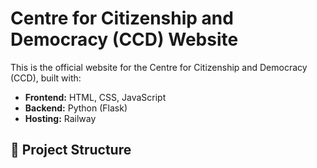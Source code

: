 # Centre for Citizenship and Democracy (CCD) Website

This is the official website for the Centre for Citizenship and Democracy (CCD), built with:
- **Frontend:** HTML, CSS, JavaScript
- **Backend:** Python (Flask)
- **Hosting:** Railway

## 📂 Project Structure